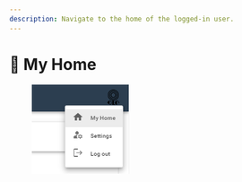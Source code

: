 ```yaml
---
description: Navigate to the home of the logged-in user.
---
```


# 🐣 My Home

<figure><img src="../.gitbook/assets/myhome.png" alt=""><figcaption></figcaption></figure>
